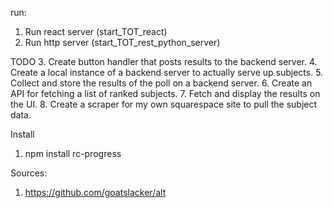 run:
1. Run react server (start_TOT_react)
2. Run http server (start_TOT_rest_python_server)

TODO
3. Create button handler that posts results to the backend server. 
4. Create a local instance of a backend server to actually serve up subjects.
5. Collect and store the results of the poll on a backend server.
6. Create an API for fetching a list of ranked subjects.
7. Fetch and display the results on the UI.
8. Create a scraper for my own squarespace site to pull the subject data.

Install
1. npm install rc-progress

Sources:
1. https://github.com/goatslacker/alt
